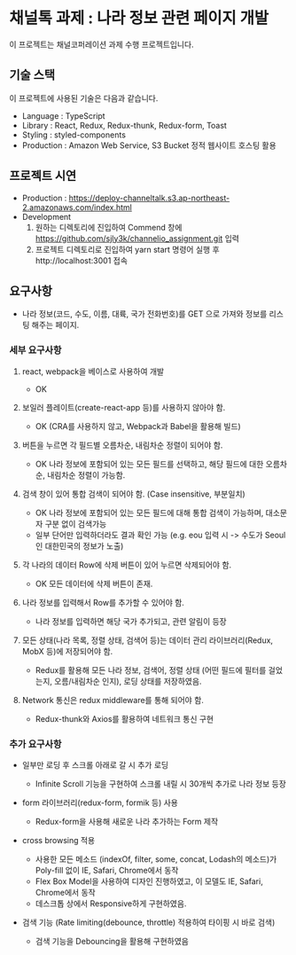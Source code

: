 # 채널톡 과제 : 나라 정보 관련 페이지 개발

이 프로젝트는 채널코퍼레이션 과제 수행 프로젝트입니다.

## 기술 스택
이 프로젝트에 사용된 기술은 다음과 같습니다.
- Language : TypeScript
- Library : React, Redux, Redux-thunk, Redux-form, Toast
- Styling : styled-components
- Production : Amazon Web Service, S3 Bucket 정적 웹사이트 호스팅 활용

## 프로젝트 시연
- Production : https://deploy-channeltalk.s3.ap-northeast-2.amazonaws.com/index.html
- Development
    1. 원하는 디렉토리에 진입하여 Commend 창에 https://github.com/sjly3k/channelio_assignment.git 입력
    2. 프로젝트 디렉토리로 진입하여 yarn start 명령어 실행 후 http://localhost:3001 접속

## 요구사항
- 나라 정보(코드, 수도, 이름, 대륙, 국가 전화번호)를 GET 으로 가져와 정보를 리스팅 해주는 페이지.

### 세부 요구사항
1. react, webpack을 베이스로 사용하여 개발 
    - OK
    
2. 보일러 플레이트(create-react-app 등)를 사용하지 않아야 함. 
    - OK (CRA를 사용하지 않고, Webpack과 Babel을 활용해 빌드)
    
3. 버튼을 누르면 각 필드별 오름차순, 내림차순 정렬이 되어야 함. 
    - OK 나라 정보에 포함되어 있는 모든 필드를 선택하고, 해당 필드에 대한 오름차순, 내림차순 정렬이 가능함.
    
4. 검색 창이 있어 통합 검색이 되어야 함. (Case insensitive, 부분일치) 
    - OK 나라 정보에 포함되어 있는 모든 필드에 대해 통합 검색이 가능하며, 대소문자 구분 없이 검색가능
    - 일부 단어만 입력하더라도 결과 확인 가능 (e.g. eou 입력 시 -> 수도가 Seoul인 대한민국의 정보가 노출) 
    
5. 각 나라의 데이터 Row에 삭제 버튼이 있어 누르면 삭제되어야 함.
    - OK 모든 데이터에 삭제 버튼이 존재.
    
6. 나라 정보를 입력해서 Row를 추가할 수 있어야 함.
    - 나라 정보를 입력하면 해당 국가 추가되고, 관련 알림이 등장
    
7. 모든 상태(나라 목록, 정렬 상태, 검색어 등)는 데이터 관리 라이브러리(Redux, MobX 등)에 저장되어야 함.
    - Redux를 활용해 모든 나라 정보, 검색어, 정렬 상태 (어떤 필드에 필터를 걸었는지, 오름/내림차순 인지), 로딩 상태를 저장하였음.
    
8. Network 통신은 redux middleware를 통해 되어야 함.
    - Redux-thunk와 Axios를 활용하여 네트워크 통신 구현
    
### 추가 요구사항
- 일부만 로딩 후 스크롤 아래로 갈 시 추가 로딩
    - Infinite Scroll 기능을 구현하여 스크롤 내릴 시 30개씩 추가로 나라 정보 등장
    
- form 라이브러리(redux-form, formik 등) 사용
    - Redux-form을 사용해 새로운 나라 추가하는 Form 제작
    
- cross browsing 적용
    - 사용한 모든 메소드 (indexOf, filter, some, concat, Lodash의 메소드)가 Poly-fill 없이 IE, Safari, Chrome에서 동작
    - Flex Box Model을 사용하여 디자인 진행하였고, 이 모델도 IE, Safari, Chrome에서 동작
    - 데스크톱 상에서 Responsive하게 구현하였음.
    
- 검색 기능 (Rate limiting(debounce, throttle) 적용하여 타이핑 시 바로 검색)
    - 검색 기능을 Debouncing을 활용해 구현하였음
